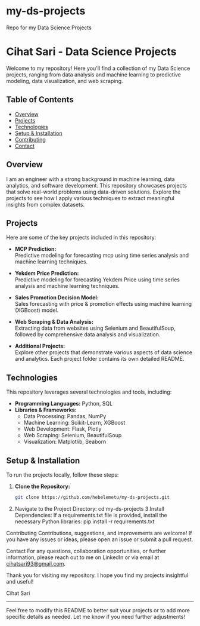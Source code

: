 # my-ds-projects
Repo for my Data Science Projects
# Cihat Sari - Data Science Projects

Welcome to my repository! Here you'll find a collection of my Data Science projects, ranging from data analysis and machine learning to predictive modeling, data visualization, and web scraping.

## Table of Contents

- [Overview](#overview)
- [Projects](#projects)
- [Technologies](#technologies)
- [Setup & Installation](#setup--installation)
- [Contributing](#contributing)
- [Contact](#contact)

## Overview

I am an engineer with a strong background in machine learning, data analytics, and software development. This repository showcases projects that solve real-world problems using data-driven solutions. Explore the projects to see how I apply various techniques to extract meaningful insights from complex datasets.

## Projects

Here are some of the key projects included in this repository:

- **MCP Prediction:**  
  Predictive modeling for forecasting mcp using time series analysis and machine learning techniques.
  
- **Yekdem Price Prediction:**  
  Predictive modeling for forecasting Yekdem Price using time series analysis and machine learning techniques.
  
- **Sales Promotion Decision Model:**  
  Sales forecasting with price & promotion effects using machine learning (XGBoost) model.
  
- **Web Scraping & Data Analysis:**  
  Extracting data from websites using Selenium and BeautifulSoup, followed by comprehensive data analysis and visualization.
  
- **Additional Projects:**  
  Explore other projects that demonstrate various aspects of data science and analytics. Each project folder contains its own detailed README.

## Technologies

This repository leverages several technologies and tools, including:

- **Programming Languages:** Python, SQL
- **Libraries & Frameworks:**  
  - Data Processing: Pandas, NumPy  
  - Machine Learning: Scikit-Learn, XGBoost  
  - Web Development: Flask, Plotly  
  - Web Scraping: Selenium, BeautifulSoup  
  - Visualization: Matplotlib, Seaborn

## Setup & Installation

To run the projects locally, follow these steps:

1. **Clone the Repository:**
   ```bash
   git clone https://github.com/hebelemetu/my-ds-projects.git
2. Navigate to the Project Directory:
  cd my-ds-projects
3.Install Dependencies: If a requirements.txt file is provided, install the necessary Python libraries:
  pip install -r requirements.txt

Contributing
Contributions, suggestions, and improvements are welcome! If you have any issues or ideas, please open an issue or submit a pull request.

Contact
For any questions, collaboration opportunities, or further information, please reach out to me on LinkedIn or via email at cihatsari93@gmail.com.

Thank you for visiting my repository. I hope you find my projects insightful and useful!

Cihat Sari

---

Feel free to modify this README to better suit your projects or to add more specific details as needed. Let me know if you need further adjustments!

